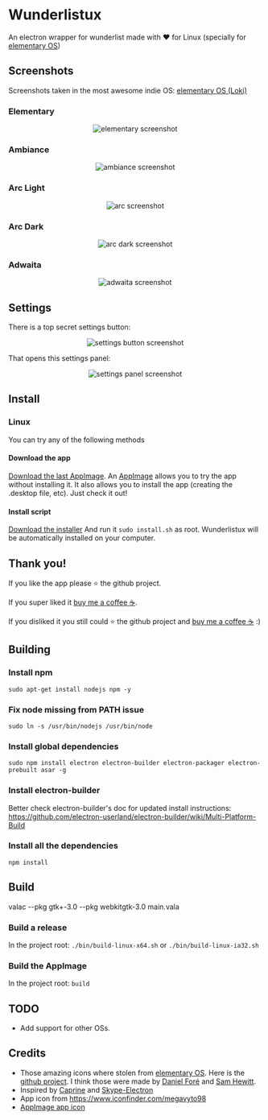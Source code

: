 # Wunderlistux
An electron wrapper for wunderlist made with :heart: for Linux (specially for [elementary OS](http://elementary.io))

## Screenshots
Screenshots taken in the most awesome indie OS: [elementary OS (Loki)](http://elementary.io)

### Elementary
<p align="center">
  <img alt="elementary screenshot" src="/images/wunderlistux.png" />
</p>

### Ambiance
<p align="center">
  <img alt="ambiance screenshot" src="/images/ambiance.png" />
</p>

### Arc Light
<p align="center">
  <img alt="arc screenshot" src="/images/arc.png" />
</p>

### Arc Dark
<p align="center">
  <img alt="arc dark screenshot" src="/images/arc-dark.png" />
</p>

### Adwaita
<p align="center">
  <img alt="adwaita screenshot" src="/images/adwaita.png" />
</p>


## Settings
There is a top secret settings button:
<p align="center">
  <img alt="settings button screenshot" src="/images/settings-button.png" />
</p>



That opens this settings panel:
<p align="center">
  <img alt="settings panel screenshot" src="/images/settings-panel.png" />
</p>




## Install
### Linux
You can try any of the following methods
#### Download the app
[Download the last AppImage](https://github.com/edipox/wunderlistux/releases/download/0.0.7/Wunderlistux-0.0.7-x86_64.AppImage). An [AppImage](http://appimage.org/) allows you to try the app without installing it. It also allows you to install the app (creating the .desktop file, etc). Just check it out!

#### Install script
[Download the installer](https://github.com/edipox/wunderlistux/releases/download/0.0.7/install.sh)
And run it ```sudo install.sh``` as root. Wunderlistux will be automatically installed on your computer.

## Thank you!
If you like the app please :star: the github project.

If you super liked it  [buy me a coffee :coffee:](http://ko-fi.com/A553N9).

If you disliked it you still could :star: the github project and [buy me a coffee :coffee:](http://ko-fi.com/A553N9) :)


## Building

### Install npm
```
sudo apt-get install nodejs npm -y
```

### Fix node missing from PATH issue
```
sudo ln -s /usr/bin/nodejs /usr/bin/node
```

### Install global dependencies
```
sudo npm install electron electron-builder electron-packager electron-prebuilt asar -g
```

### Install electron-builder
Better check electron-builder's doc for updated install instructions: https://github.com/electron-userland/electron-builder/wiki/Multi-Platform-Build

### Install all the dependencies
```
npm install
```

## Build

valac --pkg gtk+-3.0 --pkg webkitgtk-3.0 main.vala

### Build a release
In the project root: ```./bin/build-linux-x64.sh``` or ```./bin/build-linux-ia32.sh```

### Build the AppImage
In the project root: ```build```

## TODO
* Add support for other OSs.

## Credits
* Those amazing icons where stolen from [elementary OS](http://elementary.io). Here is the [github project](https://github.com/elementary/icons). I think those were made by [Daniel Foré](https://github.com/danrabbit) and [Sam Hewitt](https://github.com/snwh).
* Inspired by [Caprine](https://github.com/sindresorhus/caprine) and [Skype-Electron](https://github.com/GyozaGuy/Skype-Electron)
* App icon from https://www.iconfinder.com/megavyto98
* [AppImage app icon](https://commons.wikimedia.org/wiki/File:Wunderlist.png)
